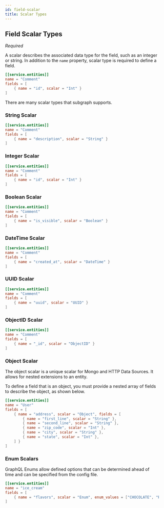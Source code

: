 ```yaml
---
id: field-scalar
title: Scalar Types
---
```


## Field Scalar Types

_Required_

A scalar describes the associated data type for the field, such as an integer or string. In addition
to the `name` property, scalar type is required to define a field.

```toml
[[service.entities]]
name = "Comment"
fields = [
    { name = "id", scalar = "Int" }
]
```

There are many scalar types that subgraph supports.

### String Scalar

```toml
[[service.entities]]
name = "Comment"
fields = [
    { name = "description", scalar = "String" }
]
```

### Integer Scalar

```toml
[[service.entities]]
name = "Comment"
fields = [
    { name = "id", scalar = "Int" }
]
```

### Boolean Scalar

```toml
[[service.entities]]
name = "Comment"
fields = [
    { name = "is_visible", scalar = "Boolean" }
]
```

### DateTime Scalar

```toml
[[service.entities]]
name = "Comment"
fields = [
    { name = "created_at", scalar = "DateTime" }
]
```

### UUID Scalar

```toml
[[service.entities]]
name = "Comment"
fields = [
    { name = "uuid", scalar = "UUID" }
]
```

### ObjectID Scalar

```toml
[[service.entities]]
name = "Comment"
fields = [
    { name = "_id", scalar = "ObjectID" }
]
```

### Object Scalar

The object scalar is a unique scalar for Mongo and HTTP Data Sources. It allows for nested
extensions to an entity.

To define a field that is an object, you must provide a nested array of fields to describe the
object, as shown below.

```toml
[[service.entities]]
name = "User"
fields = [
    { name = "address", scalar = "Object", fields = [
        { name = "first_line", scalar = "String" },
        { name = "second_line", scalar = "String" },
        { name = "zip_code", scalar = "Int" },
        { name = "city", scalar = "String" },
        { name = "state", scalar = "Int" },
    ] }
]
```

### Enum Scalars

GraphQL Enums allow defined options that can be determined ahead of time and can be specified from the config file.

```toml
[[service.entities]]
name = "ice_cream"
fields = [
    { name = "flavors", scalar = "Enum", enum_values = ["CHOCOLATE", "RASPBERRY"], required = true },
]
```
